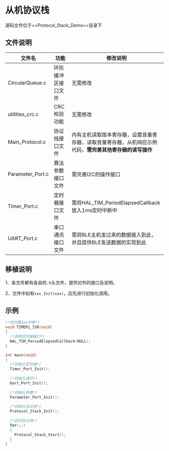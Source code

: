 # 从机协议栈

源码文件位于==Protocol_Stack_Demo==目录下

## 文件说明

| 文件名           | 功能               | 修改说明                                                     |
| ---------------- | ------------------ | ------------------------------------------------------------ |
| CircularQueue.c  | 环形缓冲区接口文件 | 无需修改                                                     |
| utilities_crc.c  | CRC校验功能        | 无需修改                                                     |
| Main_Protocol.c  | 协议栈接口文件     | 内有主机读取版本寄存器，设置音量寄存器，读取音量寄存器，从机响应示例代码，**需完善其他寄存器的读写操作** |
| Parameter_Port.c | 算法参数接口文件   | 需完善I2C的操作接口                                          |
| Timer_Port.c     | 定时器接口文件     | 需将HAL_TIM_PeriodElapsedCallback放入1ms定时中断中           |
| UART_Port.c      | 串口通讯接口文件   | 需将BLE主机发过来的数据接入到此，并且提供BLE发送数据的实现到此 |

## 移植说明

1、各文件都有各自的`.h`头文件，提供对外的接口及说明。

2、文件中如有`xxx_Init(xxx)`，应先进行初始化调用。

## 示例

```c
/*定时器1ms中断*/
void TIMER1_ISR(void)
{
  /*调用定时器接口*/
  HAL_TIM_PeriodElapsedCallback(NULL);
}

int main(void)
{
  /*初始化定时器*/
  Timer_Port_Init();
  
  /*初始化通讯*/
  Uart_Port_Init();
  
  /*初始化参数*/
  Parameter_Port_Init();
  
  /*初始化协议栈*/
  Protocol_Stack_Init();
  
  /*启动协议栈*/
  for(;;)
  {
    Protocol_Stack_Start();
  }
}
```


